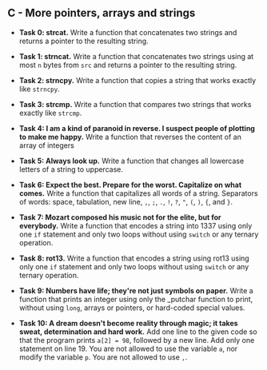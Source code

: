 ## C - More pointers, arrays and strings

- **Task 0: strcat.** Write a function that concatenates two strings and returns a pointer to the resulting string.
- **Task 1: strncat.** Write a function that concatenates two strings using at most `n` bytes from `src` and returns a pointer to the resulting string.
- **Task 2: strncpy.** Write a function that copies a string that works exactly like `strncpy`.
- **Task 3: strcmp.** Write a function that compares two strings that works exactly like `strcmp`.
- **Task 4: I am a kind of paranoid in reverse. I suspect people of plotting to make me happy.** Write a function that reverses the content of an array of integers
- **Task 5: Always look up.** Write a function that changes all lowercase letters of a string to uppercase.
- **Task 6: Expect the best. Prepare for the worst. Capitalize on what comes.** Write a function that capitalizes all words of a string. Separators of words: space, tabulation, new line, `,`, `;`, `.`, `!`, `?`, `"`, `(`, `)`, `{`, and `}`.
- **Task 7: Mozart composed his music not for the elite, but for everybody.** Write a function that encodes a string into 1337 using only one `if` statement and only two loops without using `switch` or any ternary operation.

- **Task 8: rot13.** Write a function that encodes a string using rot13 using only one `if` statement and only two loops without using `switch` or any ternary operation.
- **Task 9: Numbers have life; they're not just symbols on paper.** Write a function that prints an integer using only the \_putchar function to print, without using `long`, arrays or pointers, or hard-coded special values.
- **Task 10: A dream doesn't become reality through magic; it takes sweat, determination and hard work.** Add one line to the given code so that the program prints `a[2] = 98`, followed by a new line. Add only one statement on line 19. You are not allowed to use the variable `a`, nor modify the variable `p`. You are not allowed to use `,`.
